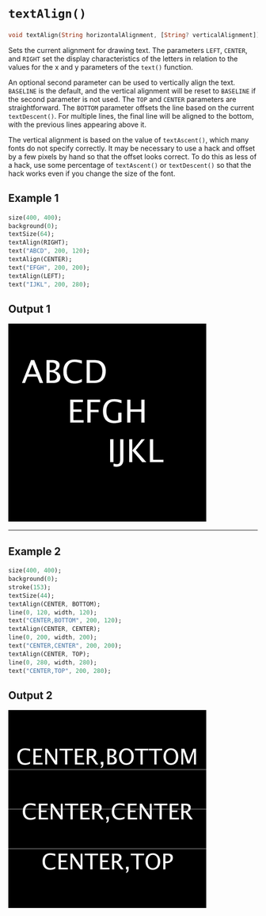 # `textAlign()`

```dart
void textAlign(String horizontalAlignment, [String? verticalAlignment])
```

Sets the current alignment for drawing text. The parameters `LEFT`, `CENTER`, and `RIGHT` set the display characteristics of the letters in relation to the values for the x and y parameters of the `text()` function.

An optional second parameter can be used to vertically align the text. `BASELINE` is the default, and the vertical alignment will be reset to `BASELINE` if the second parameter is not used. The `TOP` and `CENTER` parameters are straightforward. The `BOTTOM` parameter offsets the line based on the current `textDescent()`. For multiple lines, the final line will be aligned to the bottom, with the previous lines appearing above it.

The vertical alignment is based on the value of `textAscent()`, which many fonts do not specify correctly. It may be necessary to use a hack and offset by a few pixels by hand so that the offset looks correct. To do this as less of a hack, use some percentage of `textAscent()` or `textDescent()` so that the hack works even if you change the size of the font.

## Example 1

```dart
size(400, 400);
background(0);
textSize(64);
textAlign(RIGHT);
text("ABCD", 200, 120);
textAlign(CENTER);
text("EFGH", 200, 200);
textAlign(LEFT);
text("IJKL", 200, 280);
```

## Output 1

<img src="./_images/textAlign_1.png" width="400" height="400" />

<hr>

## Example 2

```dart
size(400, 400);
background(0);
stroke(153);
textSize(44);
textAlign(CENTER, BOTTOM);
line(0, 120, width, 120);
text("CENTER,BOTTOM", 200, 120);
textAlign(CENTER, CENTER);
line(0, 200, width, 200);
text("CENTER,CENTER", 200, 200);
textAlign(CENTER, TOP);
line(0, 280, width, 280);
text("CENTER,TOP", 200, 280);
```

## Output 2

<img src="./_images/textAlign_2.png" width="400" height="400" />
